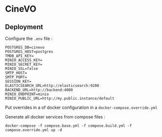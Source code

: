 # CineVO

## Deployment

Configure the `.env` file :
```
POSTGRES_DB=cinevo
POSTGRES_HOST=postgres
TMDB_API_KEY=
MINIO_ACCESS_KEY=
MINIO_SECRET_KEY=
MINIO_SSL=false
SMTP_HOST=
SMTP_PORT=
SESSION_KEY=
ELASTICSEARCH_URL=http://elasticsearch:9200
BACKEND_URL=http://backend:4000
MINIO_ENDPOINT=minio
MINIO_PUBLIC_URL=http://my.public.instance/default
```

Put overrides in a of docker configuration in a `docker-compose.override.yml`

Generate all docker services from compose files :

```
docker-compose -f compose.base.yml -f compose.build.yml -f compose.override.yml up -d
```

